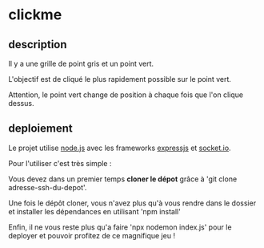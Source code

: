 # clickme

## description

Il y a une grille de point gris et un point vert.

L'objectif est de cliqué le plus rapidement possible sur le point vert.  

Attention, le point vert change de position à chaque fois que l'on  clique dessus.

## deploiement

Le projet utilise [node.js](https://nodejs.org/en) avec les frameworks [expressjs](https://expressjs.com/) et [socket.io](https://socket.io/).

Pour l'utiliser c'est très simple :

Vous devez dans un premier temps **cloner le dépot** grâce à 'git clone adresse-ssh-du-depot'.

Une fois le dépôt cloner, vous n'avez plus qu'à vous rendre dans le dossier et installer les dépendances en utilisant 'npm install'

Enfin, il ne vous reste plus qu'a faire 'npx nodemon index.js' pour le deployer et pouvoir profitez de ce magnifique jeu !